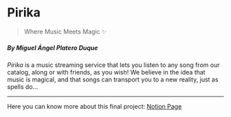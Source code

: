# Pirika
> Where Music Meets Magic ✨
##### By Miguel Ángel Platero Duque

*Pirika* is a music streaming service that lets you listen to any song from our catalog, along or with friends, as you wish!
We believe in the idea that music is magical, and that songs can transport you to a new reality, just as spells do...

---

Here you can know more about this final project:
[Notion Page](https://www.notion.so/Pirika-1b425bae199580678bbff2d61a7f42d8?pvs=4)
